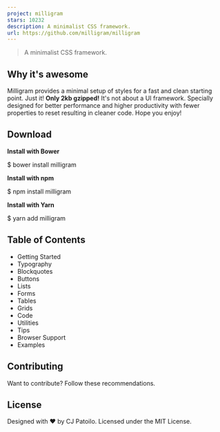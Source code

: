 ```yaml
---
project: milligram
stars: 10232
description: A minimalist CSS framework.
url: https://github.com/milligram/milligram
---
```


> A minimalist CSS framework.

Why it's awesome
----------------

Milligram provides a minimal setup of styles for a fast and clean starting point. Just it! **Only 2kb gzipped!** It's not about a UI framework. Specially designed for better performance and higher productivity with fewer properties to reset resulting in cleaner code. Hope you enjoy!

Download
--------

**Install with Bower**

$ bower install milligram

**Install with npm**

$ npm install milligram

**Install with Yarn**

$ yarn add milligram

Table of Contents
-----------------

-   Getting Started
-   Typography
-   Blockquotes
-   Buttons
-   Lists
-   Forms
-   Tables
-   Grids
-   Code
-   Utilities
-   Tips
-   Browser Support
-   Examples

Contributing
------------

Want to contribute? Follow these recommendations.

License
-------

Designed with ♥ by CJ Patoilo. Licensed under the MIT License.
